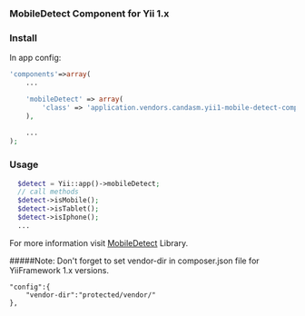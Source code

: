 ### MobileDetect Component for Yii 1.x

### Install
In app config:
```php
'components'=>array(
    ...

    'mobileDetect' => array(
        'class' => 'application.vendors.candasm.yii1-mobile-detect-component.src.MobileDetectComponent'
    ),
    
    ...
);
```

### Usage
```php
  $detect = Yii::app()->mobileDetect;
  // call methods
  $detect->isMobile();
  $detect->isTablet();
  $detect->isIphone();
  ...
```
For more information visit [MobileDetect](https://github.com/serbanghita/Mobile-Detect) Library. 



#####Note: Don't forget to set vendor-dir in composer.json file for YiiFramework 1.x versions.
```
"config":{
	"vendor-dir":"protected/vendor/"
},
```